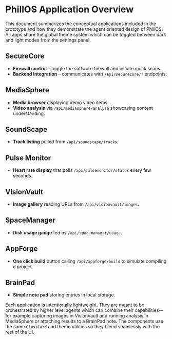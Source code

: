 # PhillOS Application Overview

This document summarizes the conceptual applications included in the prototype and how they demonstrate the agent oriented design of PhillOS. All apps share the global theme system which can be toggled between dark and light modes from the settings panel.

## SecureCore
* **Firewall control** – toggle the software firewall and initiate quick scans.
* **Backend integration** – communicates with `/api/securecore/*` endpoints.

## MediaSphere
* **Media browser** displaying demo video items.
* **Video analysis** via `/api/mediasphere/analyze` showcasing content understanding.

## SoundScape
* **Track listing** pulled from `/api/soundscape/tracks`.

## Pulse Monitor
* **Heart rate display** that polls `/api/pulsemonitor/status` every few seconds.

## VisionVault
* **Image gallery** reading URLs from `/api/visionvault/images`.

## SpaceManager
* **Disk usage gauge** fed by `/api/spacemanager/usage`.

## AppForge
* **One click build** button calling `/api/appforge/build` to simulate compiling a project.

## BrainPad
* **Simple note pad** storing entries in local storage.

Each application is intentionally lightweight. They are meant to be orchestrated by higher level agents which can combine their capabilities— for example capturing images in VisionVault and running analysis in MediaSphere or attaching results to a BrainPad note. The components use the same `GlassCard` and theme utilities so they blend seamlessly with the rest of the UI.
